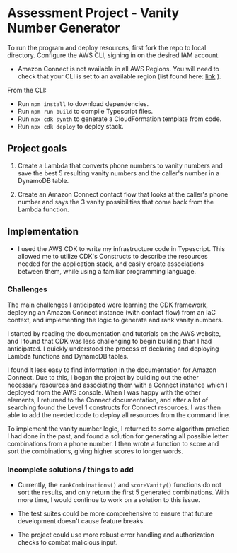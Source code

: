 # Assessment Project - Vanity Number Generator

To run the program and deploy resources, first fork the repo to local directory. Configure the AWS CLI, signing in on the desired IAM account.

- Amazon Connect is not available in all AWS Regions. You will need to check that your CLI is set to an available region (list found here: [link](https://docs.aws.amazon.com/connect/latest/adminguide/regions.html#amazonconnect_region) ).

From the CLI:

- Run `npm install` to download dependencies.
- Run `npm run build` to compile Typescript files.
- Run `npx cdk synth` to generate a CloudFormation template from code.
- Run `npx cdk deploy` to deploy stack.

## Project goals

1. Create a Lambda that converts phone numbers to vanity numbers and save the best 5 resulting vanity numbers and the caller's number in a DynamoDB table.

2. Create an Amazon Connect contact flow that looks at the caller's phone number and says the 3 vanity possibilities that come back from the Lambda function.

## Implementation

- I used the AWS CDK to write my infrastructure code in Typescript. This allowed me to utilize CDK's Constructs to describe the resources needed for the application stack, and easily create associations between them, while using a familiar programming language.

### Challenges

The main challenges I anticipated were learning the CDK framework, deploying an Amazon Connect instance (with contact flow) from an IaC context, and implementing the logic to generate and rank vanity numbers.

I started by reading the documentation and tutorials on the AWS website, and I found that CDK was less challenging to begin building than I had anticipated. I quickly understood the process of declaring and deploying Lambda functions and DynamoDB tables.

I found it less easy to find information in the documentation for Amazon Connect. Due to this, I began the project by building out the other necessary resources and associating them with a Connect instance which I deployed from the AWS console. When I was happy with the other elements, I returned to the Connect documentation, and after a lot of searching found the Level 1 constructs for Connect resources. I was then able to add the needed code to deploy all resources from the command line.

To implement the vanity number logic, I returned to some algorithm practice I had done in the past, and found a solution for generating all possible letter combinations from a phone number. I then wrote a function to score and sort the combinations, giving higher scores to longer words.

### Incomplete solutions / things to add

- Currently, the `rankCombinations()` and `scoreVanity()` functions do not sort the results, and only return the first 5 generated combinations. With more time, I would continue to work on a solution to this issue.

- The test suites could be more comprehensive to ensure that future development doesn't cause feature breaks.

- The project could use more robust error handling and authorization checks to combat malicious input.
